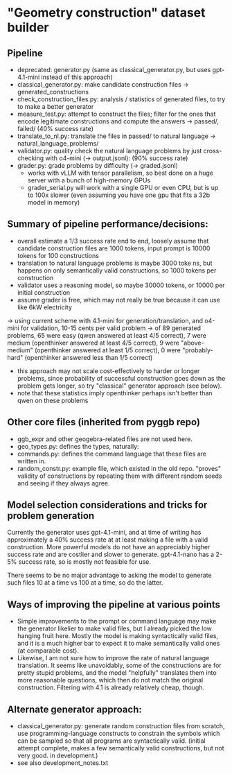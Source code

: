 # "Geometry construction" dataset builder

## Pipeline

- deprecated: generator.py (same as classical_generator.py, but uses gpt-4.1-mini instead of this approach)
- classical_generator.py: make candidate construction files -> generated_constructions
- check_construction_files.py: analysis / statistics of generated files, to try to make a better generator
- measure_test.py: attempt to construct the files; filter for the ones that encode legitimate constructions and compute the answers -> passed/, failed/ (40% success rate)
- translate_to_nl.py: translate the files in passed/ to natural language -> natural_language_problems/
- validator.py: quality check the natural language problems by just cross-checking with o4-mini (-> output.jsonl):  (90% success rate)
- grader.py: grade problems by difficulty (-> graded.jsonl)
    - works with vLLM with tensor parallelism, so best done on a huge server with a bunch of high-memory GPUs
    - grader_serial.py will work with a single GPU or even CPU, but is up to 100x slower (even assuming you have one gpu that fits a 32b model in memory)

## Summary of pipeline performance/decisions:
- overall estimate a 1/3 success rate end to end, loosely assume that candidate construction files are 1000 tokens, input prompt is 10000 tokens for 100 constructions
- translation to natural language problems is maybe 3000 toke
ns, but happens on only semantically valid constructions, so 1000 tokens per construction
- validator uses a reasoning model, so maybe 30000 tokens, or 10000 per initial construction
- assume grader is free, which may not really be true because it can use like 6kW electricity


-> using current scheme with 4.1-mini for generation/translation, and o4-mini for validation, 10-15 cents per valid problem
-> of 89 generated problems, 65 were easy (qwen answered at least 4/5 correct), 7 were medium (openthinker answered at least 4/5 correct), 9 were "above-medium" (openthinker answered at least 1/5 correct), 0 were "probably-hard" (openthinker answered less than 1/5 correct)

- this approach may not scale cost-effectively to harder or longer problems, since probability of successful construction goes down as the problem gets longer, so try "classical" generator approach (see below).
- note that these statistics imply openthinker perhaps isn't better than qwen on these problems



## Other core files (inherited from pyggb repo)
- ggb_expr and other geogebra-related files are not used here.
- geo_types.py: defines the types, naturally:
- commands.py: defines the command language that these files are written in.
- random_constr.py: example file, which existed in the old repo. "proves" validity of constructions by repeating them with different random seeds and seeing if they always agree.


## Model selection considerations and tricks for problem generation
Currently the generator uses gpt-4.1-mini, and at time of writing has approximately a 40% success rate at at least making a file with a valid construction. More powerful models do not have an appreciably higher success rate and are costlier and slower to generate. gpt-4.1-nano has a 2-5% success rate, so is mostly not feasible for use.

There seems to be no major advantage to asking the model to generate such files 10 at a time vs 100 at a time, so do the latter.

## Ways of improving the pipeline at various points

- Simple improvements to the prompt or command language may make the generator likelier to make valid files, but I already picked the low hanging fruit here. Mostly the model is making syntactically valid files, and it is a much higher bar to expect it to make semantically valid ones (at comparable cost).
- Likewise, I am not sure how to improve the rate of natural language translation. It seems like unavoidably, some of the constructions are for pretty stupid problems, and the model "helpfully" translates them into more reasonable questions, which then do not match the original construction. Filtering with 4.1 is already relatively cheap, though.


## Alternate generator approach:
- classical_generator.py: generate random construction files from scratch, use programming-language constructs to constrain the symbols which can be sampled so that all programs are syntactically valid. (initial attempt complete, makes a few semantically valid constructions, but not very good. in development.) 
- see also development_notes.txt
